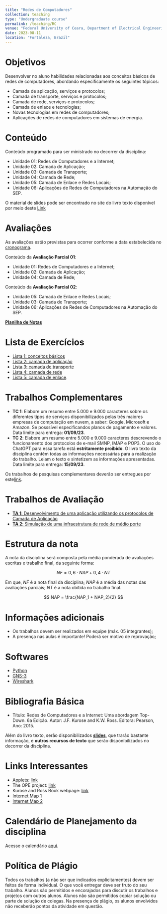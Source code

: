 ```yaml
---
title: "Redes de Computadores"
collection: teaching
type: "Undergraduate course"
permalink: /teaching/RC
venue: "Federal University of Ceara, Department of Electrical Engineering"
date: 2023-08-11
location: "Fortaleza, Brazil"
---
```


# Objetivos

Desenvolver no aluno habilidades relacionadas aos conceitos básicos de redes de computadores, abordando especificamente os seguintes tópicos:

- Camada de aplicação, serviços e protocolos;
- Camada de transporte, serviços e protocolos;
- Camada de rede, serviços e protocolos;
- Camada de enlace e tecnologias;
- Novas tecnologias em redes de computadores;
- Aplicações de redes de computadores em sistemas de energia.

# Conteúdo

Conteúdo programado para ser ministrado no decorrer da disciplina:

- Unidade 01: Redes de Computadores e a Internet;
- Unidade 02: Camada de Aplicação;
- Unidade 03: Camada de Transporte;
- Unidade 04: Camada de Rede;
- Unidade 05: Camada de Enlace e Redes Locais;
- Unidade 06: Aplicações de Redes de Computadores na Automação do SEP.

O material de slides pode ser encontrado no site do livro texto disponível por meio deste [Link](http://gaia.cs.umass.edu/kurose-ross-ppt-6e/)

# Avaliações

As avaliações estão previstas para ocorrer conforme a data estabelecida no [cronograma]().

Conteúdo da **Avaliação Parcial 01**:

- Unidade 01: Redes de Computadores e a Internet;
- Unidade 02: Camada de Aplicação;
- Unidade 04: Camada de Rede;

Conteúdo da **Avaliação Parcial 02**:

- Unidade 05: Camada de Enlace e Redes Locais;
- Unidade 03: Camada de Transporte;
- Unidade 06: Aplicações de Redes de Computadores na Automação do SEP.

[**Planilha de Notas**](/teaching/RC/notas)

# Lista de Exercícios

- [Lista 1: conceitos básicos](https://drive.google.com/file/d/1_zhGPNDSq1yi7bHOmMdr-c3sTIco88Vv/view?usp=sharing)
- [Lista 2: camada de aplicação]()
- [Lista 3: camada de transporte]()
- [Lista 4: camada de rede]()
- [Lista 5: camada de enlace]().

# Trabalhos Complementares

- **TC 1**: Elabore um resumo entre 5.000 e 9.000 caracteres sobre os diferentes tipos de serviços disponibilizados pelas três maiores empresas de computação em nuvem, a saber: Google, Microsoft e Amazon. Se posssível especificandos planos de pagamento e valores. Data limite para entrega: **01/09/23**.
- **TC 2**: Elabore um resumo entre 5.000 e 9.000 caracteres descrevendo o funcionamento dos protocolos de e-mail SMNP, IMAP e POP3. O uso do ChatGPT para essa tarefa está **estritamente proibido**. O livro texto da disciplina contém todas as informações necessárias para a realização do trabalho. Leiam o texto e sintetizem as informações apresentadas. Data limite para entrega: **15/09/23**.

Os trabalhos de pesquisas complementares deverão ser entregues por este[link](https://forms.gle/mFRbepL6LAvh91QL6).

# Trabalhos de Avaliação

- [**TA 1**: Desenvolvimento de uma aplicação utilizando os protocolos de Camada de Aplicação](/teaching/RC/TA1)
- [**TA 2**: Simulação de uma infraestrutura de rede de médio porte](/teaching/RC/Trabalho-02)

# Estrutura da nota

A nota da disciplina será composta pela média ponderada de avaliações escritas e trabalho final, da seguinte forma:

$$
  NF = 0,6 \cdot NAP + 0,4 \cdot NT
$$

Em que, $NF$ é a nota final da disciplina; $NAP$ é a média das notas das avaliações parciais; $NT$ é a nota obitida no trabalho final.

$$
    NAP = \frac{NAP_1 + NAP_2}{2}
$$

# Informações adicionais

- Os trabalhos devem ser realizados em equipe (máx. 05 integrantes);
- A presença nas aulas é importante! Poderá ser motivo de reprovação;

# Softwares
- [Python](https://www.python.org/)
- [GNS-3](https://www.gns3.com/)
- [Wireshark](https://www.wireshark.org/)

# Bibliografia Básica

- Título: Redes de Computadores e a Internet: Uma abordagem Top-Down. 6a Edição. Autor: J.F. Kurose and K.W. Ross. Editora: Pearson, Ano: 2015.

Além do livro texto, serão disponibilizados **[slides](http://gaia.cs.umass.edu/kurose-ross-ppt-6e/)**, que trarão bastante informação, e **outros recursos de texto** que serão disponibilizados no decorrer da disciplina.

# Links Interessantes

- Applets: [link](https://www2.tkn.tu-berlin.de/teaching/rn/animations/)
- The OPE project: [link](https://www.opte.org/the-internet)
- Kurose and Ross Book webpage: [link](https://gaia.cs.umass.edu/kurose_ross/index.php)
- [Internet Map 1](https://global-internet-map-2022.telegeography.com/)
- [Internet Map 2](https://www.infrapedia.com/)

# Calendário de Planejamento da disciplina
Acesse o calendário [aqui](https://drive.google.com/file/d/1YRy6VWZ6EoEw0OmFczOf0MHD9D_roSpX/view?usp=drivesdk).

# Política de Plágio

Todos os trabalhos (a não ser que indicados explicitamentes) devem ser feitos de forma individual. O que você entregar deve ser fruto do seu trabalho. Alunos são permitidos e encorajados para discutir os trabalhos e projetos com outros alunos. Alunos não são permitidos copiar solução ou parte de solução de colegas. Na presença de plágio, os alunos envolvidos não receberão pontos da atividade em questão.